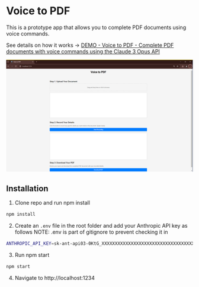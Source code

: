 # Voice to PDF

This is a prototype app that allows you to complete PDF documents using voice commands.

See details on how it works -> [DEMO - Voice to PDF - Complete PDF documents with voice commands using the Claude 3 Opus API](https://jstoppa.com/posts/artificial-intelligence/demos/voice_to_pdf_complete_pdf_document_with_voice_commands_using_claude_3_opus_api/post/)

[![Watch the video](/src/video/voice_to_pdf.png)](https://jstoppa.com/posts/artificial-intelligence/demos/voice_to_pdf_complete_pdf_document_with_voice_commands_using_claude_3_opus_api/voice_to_pdf_claude_3_opus_api.mp4)

## Installation

1. Clone repo and run npm install

```bash
npm install
```

2. Create an `.env` file in the root folder and add your Anthropic API key as follows
   NOTE: .env is part of gitignore to prevent checking it in

```bash
ANTHROPIC_API_KEY=sk-ant-api03-0KtG_XXXXXXXXXXXXXXXXXXXXXXXXXXXXXXXXXXXXXXXXXXXXXXXXXXXXXXXXXXXXXXXXXXXXXXXXXXXX
```

3. Run npm start

```bash
npm start
```

4. Navigate to http://localhost:1234
